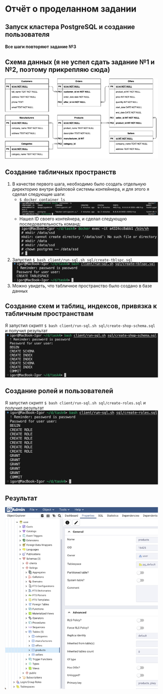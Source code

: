 # Отчёт о проделанном задании

## Запуск кластера PostgreSQL и создание пользователя

#### Все шаги повторяют задание №3

## Схема данных (я не успел сдать задание №1 и №2, поэтому прикрепляю сюда)

![outline.png](./pics/outline.png)

## Создание табличных пространств

1. В качестве первого шага, необходимо было создать отдельную директорию внутри файловой системы контейнера, и для этого я сделал следующие шаги:
   - `$ docker container ls` ![docker-container-ls.png](./pics/docker-container-ls.png)
   - Нашел ID своего контейнера, и сделал следующую последовательность команд: ![ssd.png](./pics/ssd.png)
2. Запустил `$ bash client/run-sql.sh sql/create-tblspc.sql` ![tablespace.png](./pics/tablespace.png)
3. Можно увидеть, что табличное пространство было создано в базе данных

## Создание схем и таблиц, индексов, привязка к табличным пространствам

Я запустил скрипт `$ bash client/run-sql.sh sql/create-shop-schema.sql` и получил результат ![schema-success.png](./pics/schema-success.png)

## Создание ролей и пользователей

Я запустил скрипт `$ bash client/run-sql.sh sql/create-roles.sql` и получил результат ![roles-success.png](./pics/roles-success.png)

## Результат

![ddl-pgadmin.png](./pics/ddl-pgadmin.png)
